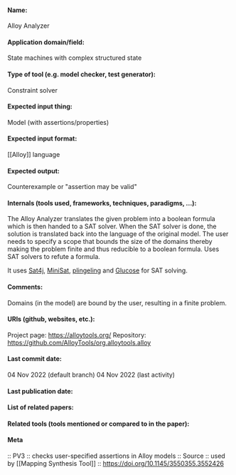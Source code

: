 #### Name:
Alloy Analyzer

#### Application domain/field:
State machines with complex structured state

#### Type of tool (e.g. model checker, test generator):
Constraint solver

#### Expected input thing:
Model (with assertions/properties)

#### Expected input format:
[[Alloy]] language

#### Expected output:
Counterexample or "assertion may be valid"

#### Internals (tools used, frameworks, techniques, paradigms, ...):
The Alloy Analyzer translates the given problem into a boolean formula which is then handed to a SAT solver. When the SAT solver is done, the solution is translated back into the language of the original model. The user needs to specify a scope that bounds the size of the domains thereby making the problem finite and thus reducible to a boolean formula.
Uses SAT solvers to refute a formula.

It uses [Sat4j](Sat4j.md), [MiniSat](SAT/MiniSat.md), [plingeling](SAT/plingeling.md) and [Glucose](SAT/Glucose.md) for SAT solving.

#### Comments:
Domains (in the model) are bound by the user, resulting in a finite problem.

#### URIs (github, websites, etc.):
Project page: https://alloytools.org/
Repository: https://github.com/AlloyTools/org.alloytools.alloy

#### Last commit date:
04 Nov 2022 (default branch)
04 Nov 2022 (last activity)

#### Last publication date:

#### List of related papers:

#### Related tools (tools mentioned or compared to in the paper):

#### Meta
:: PV3 :: checks user-specified assertions in Alloy models
:: Source :: used by [[Mapping Synthesis Tool]] :: https://doi.org/10.1145/3550355.3552426
